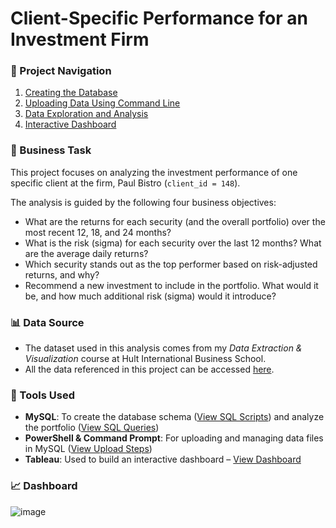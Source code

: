 # Client-Specific Performance for an Investment Firm

### 🔗 Project Navigation
1. [Creating the Database](1._Creating_Database.md)
2. [Uploading Data Using Command Line](2._Uploading_Data_Using_Command_Line.md)
3. [Data Exploration and Analysis](3._Data_Exploration_and_Analysis.md)
4. [Interactive Dashboard](https://github.com/SantiagoRios-Pro/Tableau-Projects/blob/main/4.%20Interactive%20Dashboard.md)

### 🎯 Business Task
This project focuses on analyzing the investment performance of one specific client at the firm, Paul Bistro (`client_id = 148`).

The analysis is guided by the following four business objectives:
* What are the returns for each security (and the overall portfolio) over the most recent 12, 18, and 24 months?
* What is the risk (sigma) for each security over the last 12 months? What are the average daily returns?
* Which security stands out as the top performer based on risk-adjusted returns, and why?
* Recommend a new investment to include in the portfolio. What would it be, and how much additional risk (sigma) would it introduce?


### 📊 Data Source
- The dataset used in this analysis comes from my *Data Extraction & Visualization* course at Hult International Business School.
- All the data referenced in this project can be accessed [here](https://github.com/SantiagoRios-Pro/Tableau-Projects/blob/main/invest_data.zip).


### 🧰 Tools Used
- **MySQL**: To create the database schema ([View SQL Scripts](https://github.com/SantiagoRios-Pro/Tableau-Projects/blob/main/Creating%20Database.md)) and analyze the portfolio ([View SQL Queries](https://github.com/SantiagoRios-Pro/Tableau-Projects/blob/main/Data%20Exploration%20and%20Analysis.md))  
- **PowerShell & Command Prompt**: For uploading and managing data files in MySQL ([View Upload Steps](https://github.com/SantiagoRios-Pro/Tableau-Projects/blob/main/Uploading%20Data%20Using%20Command%20Line.md))  
- **Tableau**: Used to build an interactive dashboard – [View Dashboard](https://public.tableau.com/app/profile/santiago.rios.castro/viz/PortfolioPerformance_17510393369460/Dashboard1)


### 📈 Dashboard
![image](https://github.com/user-attachments/assets/304483ba-3b4b-4366-9195-6be33a68ecd4)

